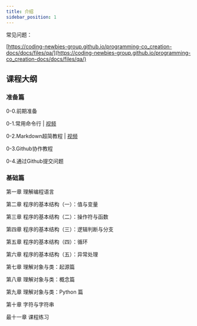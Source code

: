 ```yaml
---
title: 介绍
sidebar_position: 1
---
```

常见问题：

[https://coding-newbies-group.github.io/programming-co_creation-docs/docs/files/qa/](https://coding-newbies-group.github.io/programming-co_creation-docs/docs/files/qa/)


## 课程大纲
### 准备篇
0-0.前期准备

0-1.常用命令行 | [视频](https://www.bilibili.com/video/BV1Z54y1w7H7/?vd_source=4a888db8814702b2062fcaf2575be745)

0-2.Markdown超简教程 | [视频](https://www.bilibili.com/video/BV1Ho4y1v79V/?vd_source=4a888db8814702b2062fcaf2575be745)

0-3.Github协作教程

0-4.通过Github提交问题


### 基础篇
第一章 理解编程语言

第二章 程序的基本结构（一）：值与变量

第三章 程序的基本结构（二）：操作符与函数

第四章 程序的基本结构（三）：逻辑判断与分支

第五章 程序的基本结构（四）：循环

第六章 程序的基本结构（五）：异常处理

第七章 理解对象与类：起源篇

第八章 理解对象与类：概念篇

第九章 理解对象与类：Python 篇

第十章 字符与字符串

最十一章 课程练习

